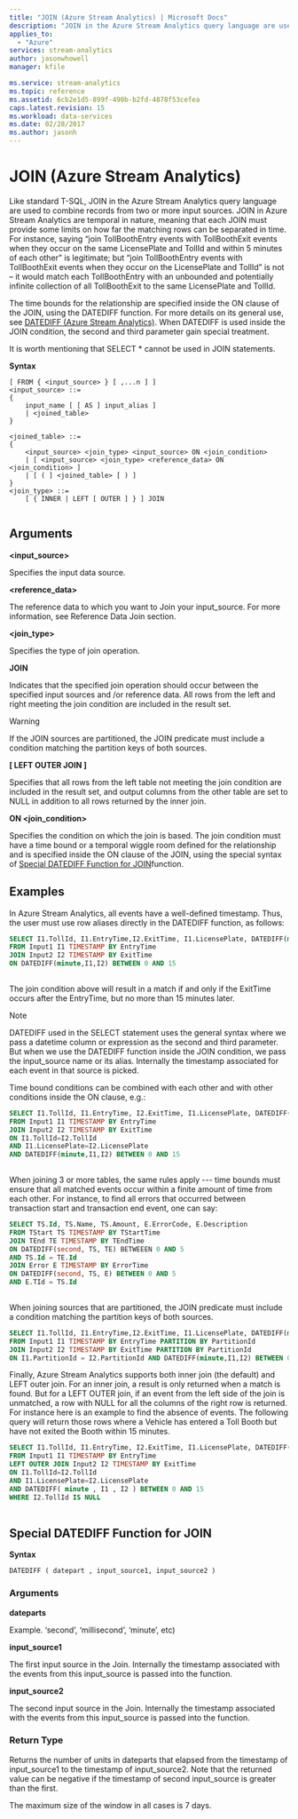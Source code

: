 ```yaml
---
title: "JOIN (Azure Stream Analytics) | Microsoft Docs"
description: "JOIN in the Azure Stream Analytics query language are used to combine records from two or more input sources."
applies_to: 
  - "Azure"
services: stream-analytics
author: jasonwhowell
manager: kfile

ms.service: stream-analytics
ms.topic: reference
ms.assetid: 6cb2e1d5-899f-490b-b2fd-4878f53cefea
caps.latest.revision: 15
ms.workload: data-services
ms.date: 02/28/2017
ms.author: jasonh
---
```

# JOIN (Azure Stream Analytics)
  Like standard T-SQL, JOIN in the Azure Stream Analytics query language are used to combine records from two or more input sources.  JOIN in Azure Stream Analytics are temporal in nature, meaning that each JOIN must provide some limits on how far the matching rows can be separated in time.  For instance, saying “join TollBoothEntry events with TollBoothExit events when they occur on the same LicensePlate and TollId and within 5 minutes of each other” is legitimate; but “join TollBoothEntry events with TollBoothExit events when they occur on the LicensePlate and TollId” is not – it would match each TollBoothEntry with an unbounded and potentially infinite collection of all TollBoothExit to the same LicensePlate and TollId.  
  
 The time bounds for the relationship are specified inside the ON clause of the JOIN, using the DATEDIFF function.  For more details on its general use, see [DATEDIFF &#40;Azure Stream Analytics&#41;](datediff-azure-stream-analytics.md). When DATEDIFF is used inside the JOIN condition, the second and third parameter gain special treatment.  
 
 It is worth mentioning that SELECT * cannot be used in JOIN statements.  
  
 **Syntax**  
  
```  
[ FROM { <input_source> } [ ,...n ] ]  
<input_source> ::=   
{  
    input_name [ [ AS ] input_alias ]   
    | <joined_table>   
}  
  
<joined_table> ::=   
{  
    <input_source> <join_type> <input_source> ON <join_condition>   
    | [ <input_source> <join_type> <reference_data> ON <join_condition> ]  
    | [ ( ] <joined_table> [ ) ]   
}  
<join_type> ::=   
    [ { INNER | LEFT [ OUTER ] } ] JOIN  
  
```  
  
## Arguments  
 **<input_source>**  
  
 Specifies the input data source.  
  
 **<reference_data>**  
  
 The reference data to which you want to Join your input_source. For more information, see Reference Data Join section.  
  
 **<join_type>**  
  
 Specifies the type of join operation.  
  
 **JOIN**  
  
 Indicates that the specified join operation should occur between the specified input sources and /or reference data. All rows from the left and right meeting the join condition are included in the result set.  
  
> [!WARNING]  
>  If the JOIN sources are partitioned, the JOIN predicate must include a condition matching the partition keys of both sources.  
  
 **[ LEFT  OUTER JOIN ]**  
  
 Specifies that all rows from the left table not meeting the join condition are included in the result set, and output columns from the other table are set to NULL in addition to all rows returned by the inner join.  
  
 **ON <join_condition>**  
  
 Specifies the condition on which the join is based. The join condition must have a time bound or a temporal wiggle room defined for the relationship and is specified inside the ON clause of the JOIN, using the special syntax of [Special DATEDIFF Function for JOIN](join-azure-stream-analytics.md#BKMK_DateDiff)function.  
  
## Examples  
 In Azure Stream Analytics, all events have a well-defined timestamp.  Thus, the user must use row aliases directly in the DATEDIFF function, as follows:  
  
```SQL  
SELECT I1.TollId, I1.EntryTime,I2.ExitTime, I1.LicensePlate, DATEDIFF(minute,I1.EntryTime,I2.ExitTime) AS DurationInMinutes   
FROM Input1 I1 TIMESTAMP BY EntryTime   
JOIN Input2 I2 TIMESTAMP BY ExitTime  
ON DATEDIFF(minute,I1,I2) BETWEEN 0 AND 15  
  
```  
  
 The join condition above will result in a match if and only if the ExitTime occurs after the EntryTime, but no more than 15 minutes later.  
  
> [!NOTE]  
>  DATEDIFF used in the SELECT statement uses the general syntax where we pass a datetime column or expression as the second and third parameter. But when we use the DATEDIFF function inside the JOIN condition, we pass the input_source name or its alias. Internally the timestamp associated for each event in that source is picked.  
  
Time bound conditions can be combined with each other and with other conditions inside the ON clause, e.g.:  
  
```SQL  
SELECT I1.TollId, I1.EntryTime, I2.ExitTime, I1.LicensePlate, DATEDIFF(minute,I1.EntryTime,I2.ExitTime) AS DurationinMinutes   
FROM Input1 I1 TIMESTAMP BY EntryTime   
JOIN Input2 I2 TIMESTAMP BY ExitTime  
ON I1.TollId=I2.TollId  
AND I1.LicensePlate=I2.LicensePlate  
AND DATEDIFF(minute,I1,I2) BETWEEN 0 AND 15  
  
```  
  
 When joining 3 or more tables, the same rules apply --- time bounds must ensure that all matched events occur within a finite amount of time from each other.  For instance, to find all errors that occurred between transaction start and transaction end event, one can say:  
  
```SQL  
SELECT TS.Id, TS.Name, TS.Amount, E.ErrorCode, E.Description   
FROM TStart TS TIMESTAMP BY TStartTime   
JOIN TEnd TE TIMESTAMP BY TEndTime  
ON DATEDIFF(second, TS, TE) BETWEEEN 0 AND 5  
AND TS.Id = TE.Id  
JOIN Error E TIMESTAMP BY ErrorTime  
ON DATEDIFF(second, TS, E) BETWEEN 0 AND 5  
AND E.TId = TS.Id  
  
```  
  
 When joining sources that are partitioned, the JOIN predicate must include a condition matching the partition keys of both sources.  


```SQL  
SELECT I1.TollId, I1.EntryTime,I2.ExitTime, I1.LicensePlate, DATEDIFF(minute,I1.EntryTime,I2.ExitTime) AS DurationInMinutes   
FROM Input1 I1 TIMESTAMP BY EntryTime PARTITION BY PartitionId  
JOIN Input2 I2 TIMESTAMP BY ExitTime PARTITION BY PartitionId  
ON I1.PartitionId = I2.PartitionId AND DATEDIFF(minute,I1,I2) BETWEEN 0 AND 15  
```  
  
 Finally, Azure Stream Analytics supports both inner join (the default) and LEFT outer join.  For an inner join, a result is only returned when a match is found.  But for a LEFT OUTER join, if an event from the left side of the join is unmatched, a row with NULL for all the columns of the right row is returned.  For instance here is an example to find the absence of events. The following query will return those rows where a Vehicle has entered a Toll Booth but have not exited the Booth within 15 minutes.  
  
```SQL  
SELECT I1.TollId, I1.EntryTime, I2.ExitTime, I1.LicensePlate, DATEDIFF(minute,I1.EntryTime,I2.ExitTime) AS DurationinMinutes   
FROM Input1 I1 TIMESTAMP BY EntryTime   
LEFT OUTER JOIN Input2 I2 TIMESTAMP BY ExitTime  
ON I1.TollId=I2.TollId  
AND I1.LicensePlate=I2.LicensePlate  
AND DATEDIFF( minute , I1 , I2 ) BETWEEN 0 AND 15   
WHERE I2.TollId IS NULL  
  
```  
  
##  <a name="BKMK_DateDiff"></a> Special DATEDIFF Function for JOIN  
 **Syntax**  
  
```  
DATEDIFF ( datepart , input_source1, input_source2 )  
```  
  
### Arguments  
 **dateparts**  
  
 Example. ‘second’, ‘millisecond’, ‘minute’, etc)  
  
 **input_source1**  
  
 The first input source in the Join. Internally the timestamp associated with the events from this input_source is passed into the function.  
  
 **input_source2**  
  
 The second input source in the Join. Internally the timestamp associated with the events from this input_source is passed into the function.  
  
### Return Type  
 Returns the number of units in dateparts that elapsed from the timestamp of input_source1 to the timestamp of input_source2. Note that the returned value can be negative if the timestamp of second input_source is greater than the first.  
  
 The maximum size of the window in all cases is 7 days.  
  
  
